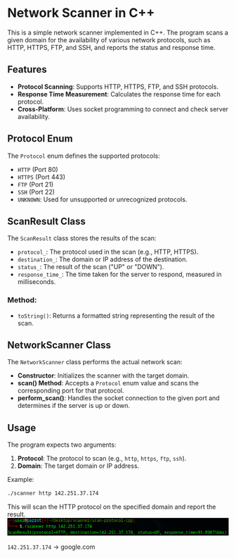 # Network Scanner in C++

This is a simple network scanner implemented in C++. The program scans a given domain for the availability of various network protocols, such as HTTP, HTTPS, FTP, and SSH, and reports the status and response time.

## Features

- **Protocol Scanning**: Supports HTTP, HTTPS, FTP, and SSH protocols.
- **Response Time Measurement**: Calculates the response time for each protocol.
- **Cross-Platform**: Uses socket programming to connect and check server availability.

## Protocol Enum

The `Protocol` enum defines the supported protocols:
- `HTTP` (Port 80)
- `HTTPS` (Port 443)
- `FTP` (Port 21)
- `SSH` (Port 22)
- `UNKNOWN`: Used for unsupported or unrecognized protocols.

## ScanResult Class

The `ScanResult` class stores the results of the scan:
- `protocol_`: The protocol used in the scan (e.g., HTTP, HTTPS).
- `destination_`: The domain or IP address of the destination.
- `status_`: The result of the scan ("UP" or "DOWN").
- `response_time_`: The time taken for the server to respond, measured in milliseconds.

### Method:
- `toString()`: Returns a formatted string representing the result of the scan.

## NetworkScanner Class

The `NetworkScanner` class performs the actual network scan:
- **Constructor**: Initializes the scanner with the target domain.
- **scan() Method**: Accepts a `Protocol` enum value and scans the corresponding port for that protocol.
- **perform_scan()**: Handles the socket connection to the given port and determines if the server is up or down.

## Usage

The program expects two arguments:
1. **Protocol**: The protocol to scan (e.g., `http`, `https`, `ftp`, `ssh`).
2. **Domain**: The target domain or IP address.

Example:

```bash
./scanner http 142.251.37.174
```

This will scan the HTTP protocol on the specified domain and report the result.
<br>
![First Scanner](./images/first_scan.png)

`142.251.37.174` -> google.com